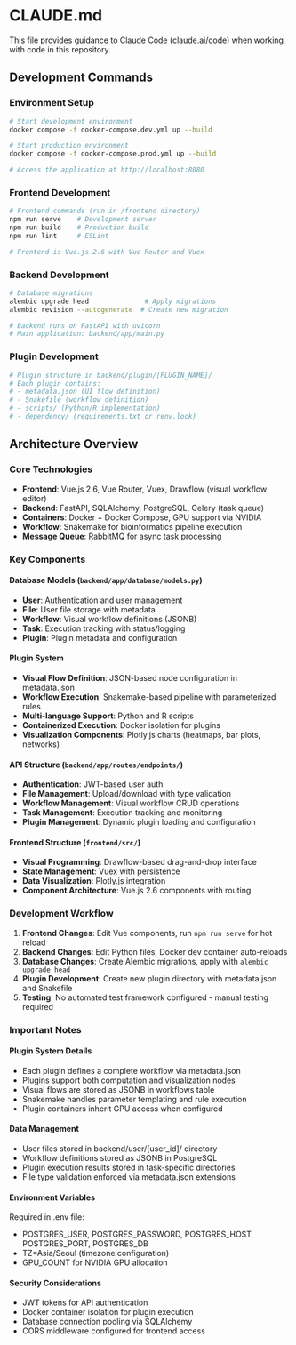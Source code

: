 # CLAUDE.md

This file provides guidance to Claude Code (claude.ai/code) when working with code in this repository.

## Development Commands

### Environment Setup
```bash
# Start development environment
docker compose -f docker-compose.dev.yml up --build

# Start production environment  
docker compose -f docker-compose.prod.yml up --build

# Access the application at http://localhost:8080
```

### Frontend Development
```bash
# Frontend commands (run in /frontend directory)
npm run serve    # Development server
npm run build    # Production build
npm run lint     # ESLint

# Frontend is Vue.js 2.6 with Vue Router and Vuex
```

### Backend Development
```bash
# Database migrations
alembic upgrade head              # Apply migrations
alembic revision --autogenerate  # Create new migration

# Backend runs on FastAPI with uvicorn
# Main application: backend/app/main.py
```

### Plugin Development
```bash
# Plugin structure in backend/plugin/[PLUGIN_NAME]/
# Each plugin contains:
# - metadata.json (UI flow definition)
# - Snakefile (workflow definition)
# - scripts/ (Python/R implementation)
# - dependency/ (requirements.txt or renv.lock)
```

## Architecture Overview

### Core Technologies
- **Frontend**: Vue.js 2.6, Vue Router, Vuex, Drawflow (visual workflow editor)
- **Backend**: FastAPI, SQLAlchemy, PostgreSQL, Celery (task queue)
- **Containers**: Docker + Docker Compose, GPU support via NVIDIA
- **Workflow**: Snakemake for bioinformatics pipeline execution
- **Message Queue**: RabbitMQ for async task processing

### Key Components

#### Database Models (`backend/app/database/models.py`)
- **User**: Authentication and user management
- **File**: User file storage with metadata
- **Workflow**: Visual workflow definitions (JSONB)
- **Task**: Execution tracking with status/logging
- **Plugin**: Plugin metadata and configuration

#### Plugin System
- **Visual Flow Definition**: JSON-based node configuration in metadata.json
- **Workflow Execution**: Snakemake-based pipeline with parameterized rules
- **Multi-language Support**: Python and R scripts
- **Containerized Execution**: Docker isolation for plugins
- **Visualization Components**: Plotly.js charts (heatmaps, bar plots, networks)

#### API Structure (`backend/app/routes/endpoints/`)
- **Authentication**: JWT-based user auth
- **File Management**: Upload/download with type validation
- **Workflow Management**: Visual workflow CRUD operations
- **Task Management**: Execution tracking and monitoring
- **Plugin Management**: Dynamic plugin loading and configuration

#### Frontend Structure (`frontend/src/`)
- **Visual Programming**: Drawflow-based drag-and-drop interface
- **State Management**: Vuex with persistence
- **Data Visualization**: Plotly.js integration
- **Component Architecture**: Vue.js 2.6 components with routing

### Development Workflow

1. **Frontend Changes**: Edit Vue components, run `npm run serve` for hot reload
2. **Backend Changes**: Edit Python files, Docker dev container auto-reloads
3. **Database Changes**: Create Alembic migrations, apply with `alembic upgrade head`  
4. **Plugin Development**: Create new plugin directory with metadata.json and Snakefile
5. **Testing**: No automated test framework configured - manual testing required

### Important Notes

#### Plugin System Details
- Each plugin defines a complete workflow via metadata.json
- Plugins support both computation and visualization nodes
- Visual flows are stored as JSONB in workflows table
- Snakemake handles parameter templating and rule execution
- Plugin containers inherit GPU access when configured

#### Data Management
- User files stored in backend/user/[user_id]/ directory
- Workflow definitions stored as JSONB in PostgreSQL
- Plugin execution results stored in task-specific directories
- File type validation enforced via metadata.json extensions

#### Environment Variables
Required in .env file:
- POSTGRES_USER, POSTGRES_PASSWORD, POSTGRES_HOST, POSTGRES_PORT, POSTGRES_DB
- TZ=Asia/Seoul (timezone configuration)
- GPU_COUNT for NVIDIA GPU allocation

#### Security Considerations
- JWT tokens for API authentication
- Docker container isolation for plugin execution
- Database connection pooling via SQLAlchemy
- CORS middleware configured for frontend access